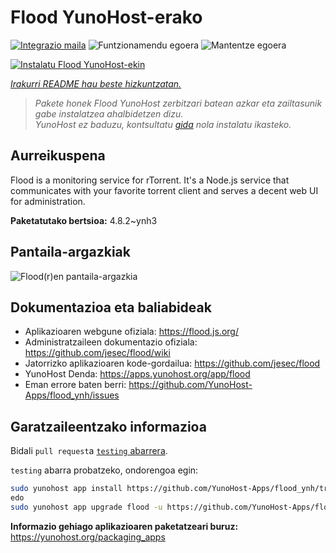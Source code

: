 <!--
Ohart ongi: README hau automatikoki sortu da <https://github.com/YunoHost/apps/tree/master/tools/readme_generator>ri esker
EZ editatu eskuz.
-->

# Flood YunoHost-erako

[![Integrazio maila](https://apps.yunohost.org/badge/integration/flood)](https://ci-apps.yunohost.org/ci/apps/flood/)
![Funtzionamendu egoera](https://apps.yunohost.org/badge/state/flood)
![Mantentze egoera](https://apps.yunohost.org/badge/maintained/flood)

[![Instalatu Flood YunoHost-ekin](https://install-app.yunohost.org/install-with-yunohost.svg)](https://install-app.yunohost.org/?app=flood)

*[Irakurri README hau beste hizkuntzatan.](./ALL_README.md)*

> *Pakete honek Flood YunoHost zerbitzari batean azkar eta zailtasunik gabe instalatzea ahalbidetzen dizu.*  
> *YunoHost ez baduzu, kontsultatu [gida](https://yunohost.org/install) nola instalatu ikasteko.*

## Aurreikuspena

Flood is a monitoring service for rTorrent. It's a Node.js service that communicates with your favorite torrent client and serves a decent web UI for administration.

**Paketatutako bertsioa:** 4.8.2~ynh3

## Pantaila-argazkiak

![Flood(r)en pantaila-argazkia](./doc/screenshots/screenshot.png)

## Dokumentazioa eta baliabideak

- Aplikazioaren webgune ofiziala: <https://flood.js.org/>
- Administratzaileen dokumentazio ofiziala: <https://github.com/jesec/flood/wiki>
- Jatorrizko aplikazioaren kode-gordailua: <https://github.com/jesec/flood>
- YunoHost Denda: <https://apps.yunohost.org/app/flood>
- Eman errore baten berri: <https://github.com/YunoHost-Apps/flood_ynh/issues>

## Garatzaileentzako informazioa

Bidali `pull request`a [`testing` abarrera](https://github.com/YunoHost-Apps/flood_ynh/tree/testing).

`testing` abarra probatzeko, ondorengoa egin:

```bash
sudo yunohost app install https://github.com/YunoHost-Apps/flood_ynh/tree/testing --debug
edo
sudo yunohost app upgrade flood -u https://github.com/YunoHost-Apps/flood_ynh/tree/testing --debug
```

**Informazio gehiago aplikazioaren paketatzeari buruz:** <https://yunohost.org/packaging_apps>

